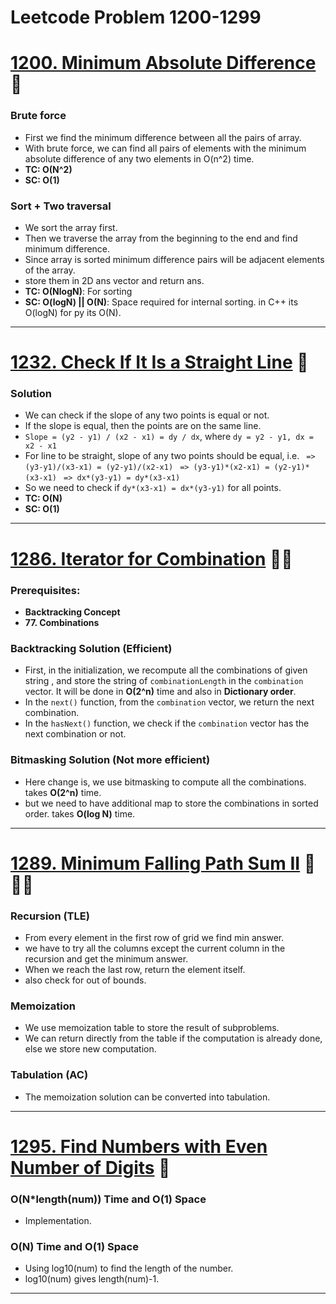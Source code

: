 # Leetcode Problem 1200-1299

# [1200. Minimum Absolute Difference](./1200_minimumAbsoluteDifference.md) 🌟

### Brute force

-   First we find the minimum difference between all the pairs of array.
-   With brute force, we can find all pairs of elements with the minimum absolute difference of any two elements in O(n^2) time.
-   **TC: O(N^2)**
-   **SC: O(1)**

### Sort + Two traversal

-   We sort the array first.
-   Then we traverse the array from the beginning to the end and find minimum difference.
-   Since array is sorted minimum difference pairs will be adjacent elements of the array.
-   store them in 2D ans vector and return ans.
-   **TC: O(NlogN)**: For sorting
-   **SC: O(logN) || O(N)**: Space required for internal sorting. in C++ its O(logN) for py its O(N).

---

# [1232. Check If It Is a Straight Line](./1232_checkIfItIsAStraightLine.md) 🌟

### Solution

-   We can check if the slope of any two points is equal or not.
-   If the slope is equal, then the points are on the same line.
-   `Slope = (y2 - y1) / (x2 - x1) = dy / dx`, where `dy = y2 - y1, dx = x2 - x1`
-   For line to be straight, slope of any two points should be equal, i.e.
    ` => (y3-y1)/(x3-x1) = (y2-y1)/(x2-x1)`
    ` => (y3-y1)*(x2-x1) = (y2-y1)*(x3-x1)`
    ` => dx*(y3-y1) = dy*(x3-x1)`
-   So we need to check if `dy*(x3-x1) = dx*(y3-y1)` for all points.
-   **TC: O(N)**
-   **SC: O(1)**

---

# [1286. Iterator for Combination](./1286_iteratorForCombination.md) 🌟🌟

### Prerequisites:

-   **Backtracking Concept**
-   **77. Combinations**

### Backtracking Solution (Efficient)

-   First, in the initialization, we recompute all the combinations of given string , and store the
    string of `combinationLength` in the `combination` vector. It will be done in **O(2^n)** time and also in **Dictionary order**.
-   In the `next()` function, from the `combination` vector, we return the next combination.
-   In the `hasNext()` function, we check if the `combination` vector has the next combination or not.

### Bitmasking Solution (Not more efficient)

-   Here change is, we use bitmasking to compute all the combinations. takes **O(2^n)** time.
-   but we need to have additional map to store the combinations in sorted order. takes **O(log N)** time.

---

# [1289. Minimum Falling Path Sum II](./1289_minimumFallingPathSumII.md) 🌟🌟🌟

### Recursion (TLE)

-   From every element in the first row of grid we find min answer.
-   we have to try all the columns except the current column in the recursion and get the minimum answer.
-   When we reach the last row, return the element itself.
-   also check for out of bounds.

### Memoization

-   We use memoization table to store the result of subproblems.
-   We can return directly from the table if the computation is already done, else we store new computation.

### Tabulation (AC)

-   The memoization solution can be converted into tabulation.

---

# [1295. Find Numbers with Even Number of Digits](./1295_findNumbersWithEvenNumberOfDigits.md`) 🌟

### O(N\*length(num)) Time and O(1) Space

-   Implementation.

### O(N) Time and O(1) Space

-   Using log10(num) to find the length of the number.
-   log10(num) gives length(num)-1.

---
